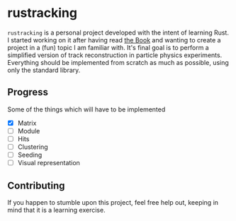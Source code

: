 # rustracking

`rustracking` is a personal project developed with the intent of learning Rust. I started working on it after having read [the Book](https://doc.rust-lang.org/stable/book/) and wanting to create a project in a (fun) topic I am familiar with.
It's final goal is to perform a simplified version of track reconstruction in particle physics experiments.
Everything should be implemented from scratch as much as possible, using only the standard library.

## Progress
Some of the things which will have to be implemented

- [x] Matrix
- [ ] Module
- [ ] Hits
- [ ] Clustering
- [ ] Seeding
- [ ] Visual representation

## Contributing

If you happen to stumble upon this project, feel free help out, keeping in mind that it is a learning exercise.
